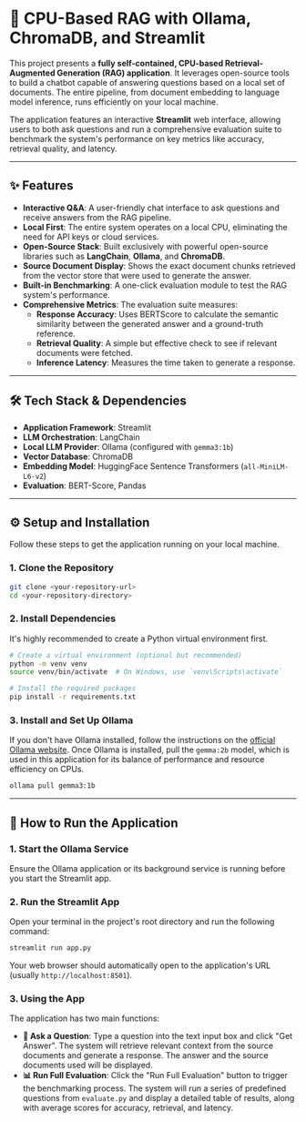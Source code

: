  
# 🧠 CPU-Based RAG with Ollama, ChromaDB, and Streamlit

This project presents a **fully self-contained, CPU-based Retrieval-Augmented Generation (RAG) application**. It leverages open-source tools to build a chatbot capable of answering questions based on a local set of documents. The entire pipeline, from document embedding to language model inference, runs efficiently on your local machine.

The application features an interactive **Streamlit** web interface, allowing users to both ask questions and run a comprehensive evaluation suite to benchmark the system's performance on key metrics like accuracy, retrieval quality, and latency.

-----

## ✨ Features

  * **Interactive Q\&A**: A user-friendly chat interface to ask questions and receive answers from the RAG pipeline.
  * **Local First**: The entire system operates on a local CPU, eliminating the need for API keys or cloud services.
  * **Open-Source Stack**: Built exclusively with powerful open-source libraries such as **LangChain**, **Ollama**, and **ChromaDB**.
  * **Source Document Display**: Shows the exact document chunks retrieved from the vector store that were used to generate the answer.
  * **Built-in Benchmarking**: A one-click evaluation module to test the RAG system's performance.
  * **Comprehensive Metrics**: The evaluation suite measures:
      * **Response Accuracy**: Uses BERTScore to calculate the semantic similarity between the generated answer and a ground-truth reference.
      * **Retrieval Quality**: A simple but effective check to see if relevant documents were fetched.
      * **Inference Latency**: Measures the time taken to generate a response.

-----

## 🛠️ Tech Stack & Dependencies

  * **Application Framework**: Streamlit
  * **LLM Orchestration**: LangChain
  * **Local LLM Provider**: Ollama (configured with `gemma3:1b`)
  * **Vector Database**: ChromaDB
  * **Embedding Model**: HuggingFace Sentence Transformers (`all-MiniLM-L6-v2`)
  * **Evaluation**: BERT-Score, Pandas

-----

## ⚙️ Setup and Installation

Follow these steps to get the application running on your local machine.

### 1\. Clone the Repository

```bash
git clone <your-repository-url>
cd <your-repository-directory>
```

### 2\. Install Dependencies

It's highly recommended to create a Python virtual environment first.

```bash
# Create a virtual environment (optional but recommended)
python -m venv venv
source venv/bin/activate  # On Windows, use `venv\Scripts\activate`

# Install the required packages
pip install -r requirements.txt
```

### 3\. Install and Set Up Ollama

If you don't have Ollama installed, follow the instructions on the [official Ollama website](https://ollama.com/download).
Once Ollama is installed, pull the `gemma:2b` model, which is used in this application for its balance of performance and resource efficiency on CPUs.

```bash
ollama pull gemma3:1b
```

-----

## 🚀 How to Run the Application

### 1\. Start the Ollama Service

Ensure the Ollama application or its background service is running before you start the Streamlit app.

### 2\. Run the Streamlit App

Open your terminal in the project's root directory and run the following command:

```bash
streamlit run app.py
```

Your web browser should automatically open to the application's URL (usually `http://localhost:8501`).

### 3\. Using the App

The application has two main functions:

  * **💬 Ask a Question**: Type a question into the text input box and click "Get Answer". The system will retrieve relevant context from the source documents and generate a response. The answer and the source documents used will be displayed.
  * **📊 Run Full Evaluation**: Click the "Run Full Evaluation" button to trigger the benchmarking process. The system will run a series of predefined questions from `evaluate.py` and display a detailed table of results, along with average scores for accuracy, retrieval, and latency.